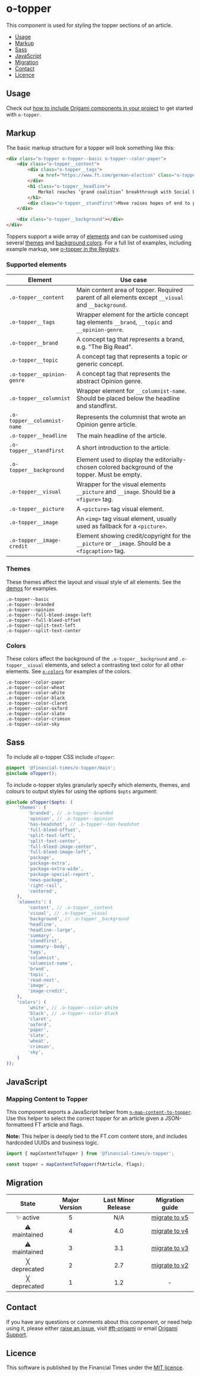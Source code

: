 # o-topper

This component is used for styling the topper sections of an article.
- [Usage](#usage)
- [Markup](#markup)
- [Sass](#sass)
- [JavaScript](#javascript)
- [Migration](#migration)
- [Contact](#contact)
- [Licence](#licence)

## Usage

Check out [how to include Origami components in your project](https://origami.ft.com/docs/components/#including-origami-components-in-your-project) to get started with `o-topper`.

## Markup

The basic markup structure for a topper will look something like this:

```html
<div class="o-topper o-topper--basic o-topper--color-paper">
	<div class="o-topper__content">
		<div class="o-topper__tags">
			<a href="https://www.ft.com/german-election" class="o-topper__topic">German election</a>
		</div>
		<h1 class="o-topper__headline">
			Merkel reaches ‘grand coalition’ breakthrough with Social Democrats
		</h1>
		<div class="o-topper__standfirst">Move raises hopes of end to political deadlock that has gripped Germany since September</div>
	</div>

	<div class="o-topper__background"></div>
</div>
```

Toppers support a wide array of [elements](#supported-elements) and can be customised using several [themes](#themes) and [background colors](#colors). For a full list of examples, including example markup, see [o-topper in the Registry](http://registry.origami.ft.com/components/o-topper).

### Supported elements

| Element                     | Use case                                                                                           |
|-----------------------------|----------------------------------------------------------------------------------------------------|
| `.o-topper__content`        | Main content area of topper. Required parent of all elements except `__visual` and `__background`. |
| `.o-topper__tags`           | Wrapper element for the article concept tag elements `__brand`, `__topic` and `__opinion-genre`.   |
| `.o-topper__brand`          | A concept tag that represents a brand, e.g. "The Big Read".                                        |
| `.o-topper__topic`          | A concept tag that represents a topic or generic concept.                                          |
| `.o-topper__opinion-genre`  | A concept tag that represents the abstract Opinion genre.                                          |
| `.o-topper__columnist`      | Wrapper element for `__columnist-name`. Should be placed below the headline and standfirst.        |
| `.o-topper__columnist-name` | Represents the columnist that wrote an Opinion genre article.                                      |
| `.o-topper__headline`       | The main headline of the article.                                                                  |
| `.o-topper__standfirst`     | A short introduction to the article.                                                               |
| `.o-topper__background`     | Element used to display the editorially-chosen colored background of the topper. Must be empty.    |
| `.o-topper__visual`         | Wrapper for the visual elements `__picture` and `__image`. Should be a `<figure>` tag.             |
| `.o-topper__picture`        | A `<picture>` tag visual element.                                                                  |
| `.o-topper__image`          | An `<img>` tag visual element, usually used as fallback for a `<picture>`.                         |
| `.o-topper__image-credit`   | Element showing credit/copyright for the `__picture` or `__image`. Should be a `<figcaption>` tag. |

### Themes

These themes affect the layout and visual style of all elements. See the [demos](http://registry.origami.ft.com/components/o-topper) for examples.

```
.o-topper--basic
.o-topper--branded
.o-topper--opinion
.o-topper--full-bleed-image-left
.o-topper--full-bleed-offset
.o-topper--split-text-left
.o-topper--split-text-center
```

### Colors

These colors affect the background of the `.o-topper__background` and `.o-topper__visual` elements, and select a contrasting text color for all other elements. See [`o-colors`](http://registry.origami.ft.com/components/o-colors) for examples of the colors.

```
.o-topper--color-paper
.o-topper--color-wheat
.o-topper--color-white
.o-topper--color-black
.o-topper--color-claret
.o-topper--color-oxford
.o-topper--color-slate
.o-topper--color-crimson
.o-topper--color-sky
```

## Sass

To include all o-topper CSS include `oTopper`:

```scss
@import '@financial-times/o-topper/main';
@include oTopper();
```

To include o-topper styles granularly specify which elements, themes, and colours to output styles for using the options `$opts` argument:

```scss
@include oTopper($opts: (
	'themes': (
		'branded', // .o-topper--branded
		'opinion', // .o-topper--opinion
		'has-headshot', // .o-topper--has-headshot
		'full-bleed-offset',
		'split-text-left',
		'split-text-center',
		'full-bleed-image-center',
		'full-bleed-image-left',
		'package',
		'package-extra',
		'package-extra-wide',
		'package-special-report',
		'news-package',
		'right-rail',
		'centered',
	),
	'elements': (
		'content', // .o-topper__content
		'visual', // .o-topper__visual
		'background', // .o-topper__background
		'headline',
		'headline--large',
		'summary',
		'standfirst',
		'summary--body',
		'tags',
		'columnist',
		'columnist-name',
		'brand',
		'topic',
		'read-next',
		'image',
		'image-credit',
	),
	'colors': (
		'white', // .o-topper--color-white
		'black', // .o-topper--color-black
		'claret',
		'oxford',
		'paper',
		'slate',
		'wheat',
		'crimson',
		'sky',
	)
));
```

## JavaScript

### Mapping Content to Topper

This component exports a JavaScript helper from [`n-map-content-to-topper`](https://github.com/Financial-Times/n-map-content-to-topper). Use this helper to select the correct topper for an article given a JSON-formatteed FT article and flags.

**Note:** This helper is deeply tied to the FT.com content store, and includes hardcoded UUIDs and business logic.

```js
import { mapContentToTopper } from '@financial-times/o-topper';

const topper = mapContentToTopper(ftArticle, flags);
```

## Migration

State | Major Version | Last Minor Release | Migration guide |
:---: | :---: | :---: | :---:
✨ active | 5 | N/A  | [migrate to v5](MIGRATION.md#migrating-from-v4-to-v5) |
⚠ maintained | 4 | 4.0  | [migrate to v4](MIGRATION.md#migrating-from-v3-to-v4) |
⚠ maintained | 3 | 3.1  | [migrate to v3](MIGRATION.md#migrating-from-v2-to-v3) |
╳ deprecated | 2 | 2.7  | [migrate to v2](MIGRATION.md#migrating-from-v1-to-v2) |
╳ deprecated | 1 | 1.2  | - |

## Contact

If you have any questions or comments about this component, or need help using it, please either [raise an issue](https://github.com/Financial-Times/o-teaser/issues), visit [#ft-origami](https://financialtimes.slack.com/messages/ft-origami/) or email [Origami Support](mailto:origami-support@ft.com).

## Licence

This software is published by the Financial Times under the [MIT licence](http://opensource.org/licenses/MIT).
